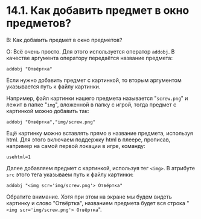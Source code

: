 # 14.1. Как добавить предмет в окно предметов?
<!-- [:faq_14_01] -->

В: Как добавить предмет в окно предметов?

О:
Всё очень просто. Для этого используется оператор `addobj`. В качестве аргумента оператору передаётся название предмета:
```qsp
addobj "Отвёртка"
```
Если нужно добавить предмет с картинкой, то вторым аргументом указывается путь к файлу картинки.

Например, файл картинки нашего предмета называется "`screw.png`" и лежит в папке "`img`", вложенной в папку с игрой, тогда предмет с картинкой можно добавить так:
```qsp
addobj "Отвёртка","img/screw.png"
```
Ещё картинку можно вставлять прямо в название предмета, используя html. Для этого включаем поддержку html в плеере, прописав, например на самой первой локации в игре, команду:
```qsp
usehtml=1
```
Далее добавляем предмет с картинкой, используя тег `<img>`. В атрибуте `src` этого тега указываем путь к файлу картинки:
```qsp
addobj "<img scr='img/screw.png'> Отвёртка"
```
Обратите внимание. Хотя при этом на экране мы будем видеть картинку и слово "Отвёртка", названием предмета будет вся строка "`<img scr='img/screw.png'> Отвёртка`".
